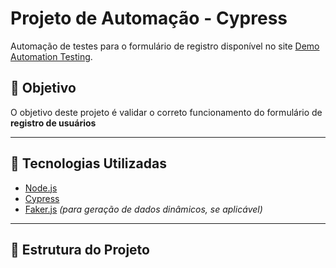 # Projeto de Automação - Cypress  


Automação de testes para o formulário de registro disponível no site [Demo Automation Testing](https://demo.automationtesting.in/Register.html).  

## 📌 Objetivo  
O objetivo deste projeto é validar o correto funcionamento do formulário de **registro de usuários**

---

## 🚀 Tecnologias Utilizadas  
- [Node.js](https://nodejs.org/)  
- [Cypress](https://www.cypress.io/)  
- [Faker.js](https://fakerjs.dev/) *(para geração de dados dinâmicos, se aplicável)*  

---

## 📂 Estrutura do Projeto  
